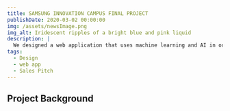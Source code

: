 ```yaml
---
title: SAMSUNG INNOVATION CAMPUS FINAL PROJECT
publishDate: 2020-03-02 00:00:00
img: /assets/newsImage.png
img_alt: Iridescent ripples of a bright blue and pink liquid
description: |
  We designed a web application that uses machine learning and AI in order to casify and explain newsletters with a screenshot, url or a simple text 
tags:
  - Design
  - web app
  - Sales Pitch
---
```


## Project Background